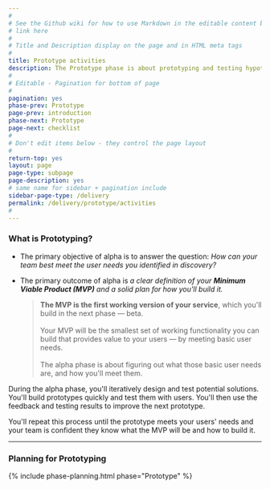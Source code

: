 ```yaml
---
#
# See the Github wiki for how to use Markdown in the editable content below:
# link here
#
# Title and Description display on the page and in HTML meta tags
#
title: Prototype activities
description: The Prototype phase is about prototyping and testing hypotheses with users. Your goal is to figure out how to meet the user needs you identified in discovery. Use this phase as your chance to test many different approaches with real users before building your service.
#
# Editable - Pagination for bottom of page
#
pagination: yes
phase-prev: Prototype
page-prev: introduction
phase-next: Prototype
page-next: checklist
#
# Don't edit items below - they control the page layout
#
return-top: yes
layout: page
page-type: subpage
page-description: yes
# same name for sidebar + pagination include
sidebar-page-type: /delivery
permalink: /delivery/prototype/activities
#
---
```


### What is Prototyping?

* The primary objective of alpha is to answer the question: *How can your team best meet the user needs you identified in discovery?*

* The primary outcome of alpha is *a clear definition of your **Minimum Viable Product (MVP)** and a solid plan for how you'll build it.*
  <blockquote class="plain-blockquote">
  <b>The MVP is the first working version of your service</b>, which you'll build in the next phase &mdash; beta.
  <br/><br/>Your MVP will be the smallest set of working functionality you can build that provides value to your users &mdash; by meeting basic user needs.
  <br/><br/>The alpha phase is about figuring out what those basic user needs are, and how you'll meet them.
  </blockquote>

During the alpha phase, you'll iteratively design and test potential solutions. You'll build prototypes quickly and test them with users. You'll then use the feedback and testing results to improve the next prototype.

You'll repeat this process until the prototype meets your users' needs and your team is confident they know what the MVP will be and how to build it.


<hr>


### Planning for Prototyping


{% include phase-planning.html phase="Prototype" %}
